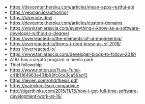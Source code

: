 - https://devcenter.heroku.com/articles/mean-apps-restful-api
- https://yeoman.io/authoring/
- https://takenote.dev/
- https://devcenter.heroku.com/articles/custom-domains
- https://www.taniarascia.com/everything-i-know-as-a-software-developer-without-a-degree/
- https://overreacted.io/the-elements-of-ui-engineering/
- https://overreacted.io/things-i-dont-know-as-of-2018/
- https://overreacted.io/
- https://www.taniarascia.com/developer-blogs-to-follow-2019/
- A16z has a crypto program in menlo park
- Thiel fellowship
- https://www.notion.so/Yuva-Fund-c41b1164963e431b98fc0ce3ca59acf2
- https://levien.com/phd/thesis.pdf
- https://patrickcollison.com/advice
- http://tigerthinks.com/2015/11/16/how-i-got-full-time-software-development-work-at-16/
